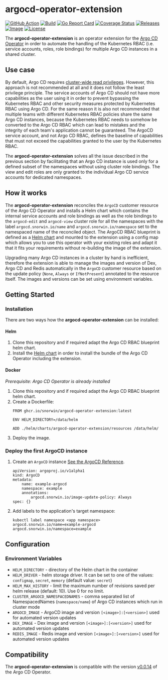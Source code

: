 # argocd-operator-extension
[![GitHub Action](https://img.shields.io/badge/GitHub-Action-blue)](https://github.com/features/actions)
[![Build](https://img.shields.io/github/workflow/status/snorwin/argocd-operator-extension/CI?label=build&logo=github)](https://github.com/snorwin/argocd-operator-extension/actions)
[![Go Report Card](https://goreportcard.com/badge/github.com/snorwin/argocd-operator-extension)](https://goreportcard.com/report/github.com/snorwin/argocd-operator-extension)
[![Coverage Status](https://coveralls.io/repos/github/snorwin/argocd-operator-extension/badge.svg?branch=main)](https://coveralls.io/github/snorwin/argocd-operator-extension?branch=main)
[![Releases](https://img.shields.io/github/v/release/snorwin/argocd-operator-extension)](https://github.com/snorwin/argocd-operator-extension/releases)
[![Image](https://img.shields.io/badge/image_repository-ghcr.io-blue)](https://github.com/users/snorwin/packages/container/package/argocd-operator-extension)
[![License](https://img.shields.io/badge/License-Apache%202.0-blue.svg)](https://opensource.org/licenses/Apache-2.0)

The **argocd-operator-extension** is an operator extension for the [Argo CD Operator](https://argocd-operator.readthedocs.io/) in order to automate the handling of the Kubernetes RBAC (i.e. service accounts, roles, role bindings) for multiple Argo CD instances in a shared cluster.

## Use case
By default, Argo CD requires [cluster-wide read privileges](https://argoproj.github.io/argo-cd/operator-manual/security/). 
However, this approach is not recommended at all and it does not follow the least privilege principle.
The service accounts of Argo CD should not have more capabilities as the user using it in order to prevent bypassing the Kubernetes RBAC and other security measures protected by Kubernetes RBAC using Argo CD.
For the same reason it is also not recommended that multiple teams with different Kubernetes RBAC policies share the same Argo CD instances, because the Kubernetes RBAC needs to somehow be converted to the Argo CD RBAC which can lead to mistakes and the integrity of each team's application cannot be guaranteed.
The ArgoCD service account, and not Argo CD RBAC, defines the baseline of capabilities that must not exceed the capabilities granted to the user by the Kubernetes RBAC.

The **argocd-operator-extension** solves all the issue described in the previous section by facilitating that an Argo CD instance is used only for a defined subset of the namespaces without using cluster role bindings. The view and edit roles are only granted to the individual Argo CD service accounts for dedicated namespaces.

## How it works
The **argocd-operator-extension** reconciles the `ArgoCD` customer resource of the Argo CD Operator and installs a Helm chart which contains the internal service accounts and role bindings as well as the role bindings to the `argocd-edit` and `argocd-view` cluster role for all the namespaces with the label `argocd.snorwin.io/name` and `argocd.snorwin.io/namespace` set to the namespaced name of the reconciled object.
The ArgoCD RBAC blueprint is defined as a [Helm chart](helm/charts/argocd-operator-extension/resources) and mounted to the extension using a config map which allows you to use this operator with your existing roles and adapt it that it fits your requirements without re-building the image of the extension.

Upgrading many Argo CD instances in a cluster by hand is inefficient, therefore the extension is able to manage the images and version of Dex, Argo CD and Redis automatically in the `ArgoCD` customer resource based on the update policy (`None`, `Always` or `IfNotPresent`) annotated to the resource itself. The images and versions can be set using environment variables. 

## Getting Started
### Installation
There are two ways how the **argocd-operator-extension** can be installed:
#### Helm
1. Clone this repository and if required adapt the Argo CD RBAC blueprint helm chart.
2. Install the [Helm chart](helm/) in order to install the bundle of the Argo CD Operator including the extension.

#### Docker
_Prerequisite: Argo CD Operator is already installed_
1. Clone this repository and if required adapt the Argo CD RBAC blueprint helm chart.
2. Create a Dockerfile:
    ```
    FROM ghcr.io/snorwin/argocd-operator-extension:latest
    
    ENV HELM_DIRECTORY=/data/helm
    
    ADD ./helm/charts/argocd-operator-extension/resources /data/helm/
    ```
3. Deploy the image.

### Deploy the first ArgoCD instance
1. Create an `ArgoCD` instance [See the ArgoCD Reference](https://argocd-operator.readthedocs.io/en/latest/reference/argocd/).
    ```
    apiVersion: argoproj.io/v1alpha1
    kind: ArgoCD
    metadata:
        name: example-argocd
        namespace: example
        annotations:
            argocd.snorwin.io/image-update-policy: Always
    spec: {}
    ```
2. Add labels to the application's target namespace:
    ```
    kubectl label namespace <app namespace> argocd.snorwin.io/name=example-argocd argocd.snorwin.io/namespace=example
    ```
 
 ## Configuration
 ### Environment Variables
 - `HELM_DIRECTORY` - directory of the Helm chart in the container
 - `HELM_DRIVER` - helm storage driver. It can be set to one of the values: `configmap`, `secret`, `memory` (default value: `secret`)
 - `HELM_MAX_HISTORY` - limit the maximum number of revisions saved per helm release (default: 10). Use 0 for no limit.
 - `CLUSTER_ARGOCD_NAMESPACEDNAMES` - comma separated list of NamespacedNames (`namespace/name`) of Argo CD instances which run in cluster mode
 - `ARGOCD_IMAGE` - ArgoCD image and version `[<image>]:[<version>]` used for automated version updates
 - `DEX_IMAGE` - Dex image and version `[<image>]:[<version>]` used for automated version updates
 - `REDIS_IMAGE` - Redis image and version `[<image>]:[<version>]` used for automated version updates
 
 ## Compatibility
 The **argocd-operator-extension** is compatible with the version [v0.0.14](https://github.com/argoproj-labs/argocd-operator/releases/tag/v0.0.14) of the Argo CD Operator.

